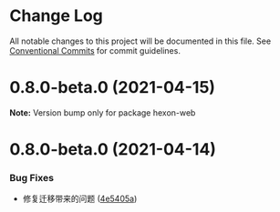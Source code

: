 # Change Log

All notable changes to this project will be documented in this file.
See [Conventional Commits](https://conventionalcommits.org) for commit guidelines.

# 0.8.0-beta.0 (2021-04-15)

**Note:** Version bump only for package hexon-web





# 0.8.0-beta.0 (2021-04-14)


### Bug Fixes

* 修复迁移带来的问题 ([4e5405a](https://github.com/gethexon/hexon/commit/4e5405a11de017ae1d62da5da5a5fa997f693b32))
